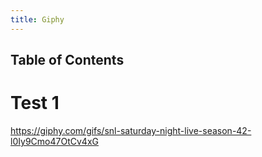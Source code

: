 ```yaml
---
title: Giphy
---
```


## Table of Contents

# Test 1 

https://giphy.com/gifs/snl-saturday-night-live-season-42-l0Iy9Cmo47OtCv4xG
